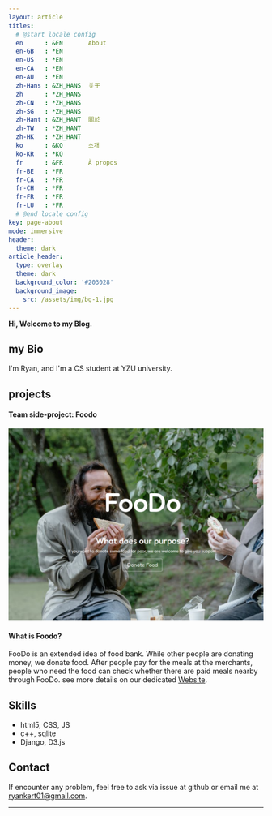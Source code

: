 ```yaml
---
layout: article
titles:
  # @start locale config
  en      : &EN       About
  en-GB   : *EN
  en-US   : *EN
  en-CA   : *EN
  en-AU   : *EN
  zh-Hans : &ZH_HANS  关于
  zh      : *ZH_HANS
  zh-CN   : *ZH_HANS
  zh-SG   : *ZH_HANS
  zh-Hant : &ZH_HANT  關於
  zh-TW   : *ZH_HANT
  zh-HK   : *ZH_HANT
  ko      : &KO       소개
  ko-KR   : *KO
  fr      : &FR       À propos
  fr-BE   : *FR
  fr-CA   : *FR
  fr-CH   : *FR
  fr-FR   : *FR
  fr-LU   : *FR
  # @end locale config
key: page-about
mode: immersive
header:
  theme: dark
article_header:
  type: overlay
  theme: dark
  background_color: '#203028'
  background_image:
    src: /assets/img/bg-1.jpg
---
```

**Hi, Welcome to my Blog.**

## my Bio

I'm Ryan, and I'm a CS student at YZU university.

## projects

#### Team side-project: Foodo


<div class="item">
  <div class="item__image">
    <img class="image image--lg" src="/assets/img/foodo.png"/>
  </div>
  <div class="item__content">
    <div class="item__header">
      <h4>What is Foodo?</h4>
    </div>
    <div class="item__description">
      <p>FooDo is an extended idea of food bank. While other people are donating money, we donate food. After people pay for the meals at the merchants, people who need the food can check whether there are paid meals nearby through FooDo.
        see more details on our dedicated <a href="https://solution-challenge-945f3.web.app/">Website</a>.</p>
    </div>
  </div>
</div>

## Skills

- html5, CSS, JS
- c++, sqlite
- Django, D3.js



## Contact

If encounter any problem, feel free to ask via issue at github or email me at [ryankert01@gmail.com](mailto:ryankert01@gmail.com).

---
